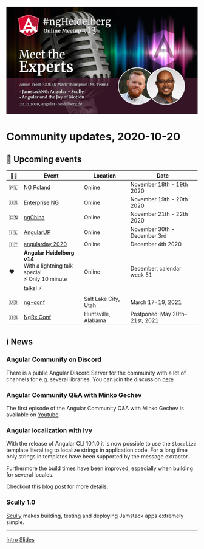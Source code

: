 ![Banner](ngHeidelbergv13.jpg)

# Community updates, 2020-10-20

## 📅 Upcoming events

| 🏳️‍🌈 | Event | Location | Date |
|------|------|-----|------|
| 🇵🇱 | [NG Poland](https://ng-poland.pl/) | Online | November 18th - 19th 2020 |
| 🇺🇸 | [Enterprise NG](https://www.ng-conf.org/) | Online | November 19th - 20th 2020 |
| 🇨🇳 | [ngChina](https://ng-china.org/) | Online | November 21th - 22th 2020 |
| 🇮🇱 | [AngularUP](https://angular-up.com/) | Online | November 30th - December 3rd |
| 🇮🇹 | [angularday 2020](https://2020.angularday.it/) | Online | December 4th 2020 |
| ❤️ | **Angular Heidelberg v14**<br> With a lightning talk special.<br>⚡️ Only 10 minute talks! ⚡️ | Online | December, calendar week 51 |
| 🇺🇸 | [ng-conf](https://ti.to/ng-conf/2020/en) | Salt Lake City, Utah | March 17-19, 2021 |
| 🇺🇸 | [NgRx Conf](https://conf.ngrx.io/) | Huntsville, Alabama | Postponed: May 20th–21st, 2021 |

## ℹ️ News

### Angular Community on Discord

There is a public Angular Discord Server for the community with a lot of channels for e.g. several libraries. 
You can join the discussion [here](https://discord.gg/angular)

### Angular Community Q&A with Minko Gechev

The first episode of the Angular Community Q&A with Minko Gechev is available on [Youtube](https://www.youtube.com/watch?v=ax0JXFeCBIg)

### Angular localization with Ivy

With the release of Angular CLI 10.1.0 it is now possible to use the `$localize` template literal tag to localize strings in application code. For a long time only strings in templates have been supported by the message extractor.

Furthermore the build times have been improved, especially when building for several locales.

Checkout this [blog post](https://blog.angular.io/angular-localization-with-ivy-4d8becefb6aa) for more details.

### Scully 1.0

[Scully](https://scully.io/) makes building, testing and deploying Jamstack apps extremely simple.

----


[Intro Slides](https://docs.google.com/presentation/d/1sR4MG3DrKqoAh807iHvAuen7Mcear7DtBoxiDkR-xdg/edit?usp=sharing)
